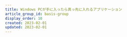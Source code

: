 ```yaml
---
title: Windows PCが手に入ったら真っ先に入れるアプリケーション
article_group_id: basis-group
display_order: 10
created: 2023-02-01
updated: 2023-02-01
---
```

